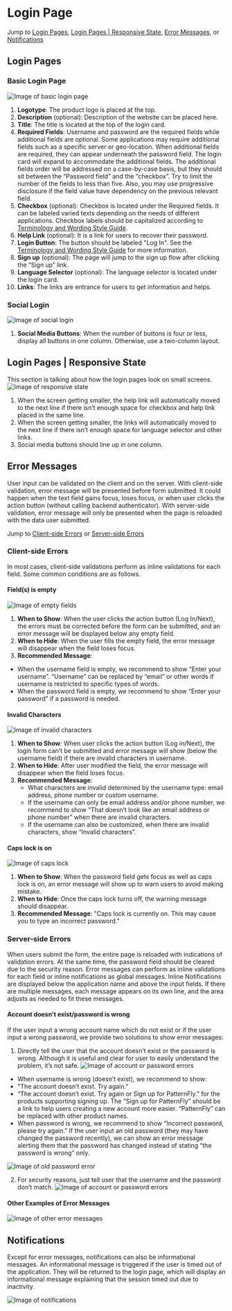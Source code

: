 # Login Page

Jump to [Login Pages](#login-pages), [Login Pages | Responsive State](#responsive-state), [Error Messages](#error-messages), or [Notifications](#notifications)

## Login Pages

### Basic Login Page
![Image of basic login page](img/login-page-1.png)
1. **Logotype**: The product logo is placed at the top.
2. **Description** (optional): Description of the website can be placed here.
3. **Title**: The title is located at the top of the login card.
4. **Required Fields**: Username and password are the required fields while additional fields are optional. Some applications may require additional fields such as a specific server or geo-location. When additional fields are required, they can appear underneath the password field. The login card will expand to accommodate the additional fields.
The additional fields order will be addressed on a case-by-case basis, but they should sit between the “Password field” and the “checkbox”. Try to limit the number of the fields to less than five. Also, you may use progressive disclosure if the field value have dependency on the previous relevant field.
5.  **Checkbox** (optional): Checkbox is located under the Required fields. It can be labeled varied texts depending on the needs of different applications. Checkbox labels should be capitalized according to [Terminology and Wording Style Guide](http://www.patternfly.org/styles/terminology-and-wording/).
6. **Help Link** (optional): It is a link for users to recover their password.
7. **Login Button**: The button should be labeled "Log In". See the [Terminology and Wording Style Guide](http://www.patternfly.org/styles/terminology-and-wording/) for more information.
8. **Sign up** (optional): The page will jump to the sign up flow after clicking the “Sign up” link.
9. **Language Selector** (optional): The language selector is located under the login card.
10. **Links**: The links are entrance for users to get information and helps.

### Social Login
![Image of social login](img/login-page-4.png)
1. **Social Media Buttons**: When the number of buttons is four or less, display all buttons in one column. Otherwise, use a two-column layout.

## Login Pages | Responsive State
This section is talking about how the login pages look on small screens.
![Image of responsive state](img/responsive.png)
1. When the screen getting smaller, the help link will automatically moved to the next line if there isn’t enough space for checkbox and help link placed in the same line.
2. When the screen getting smaller,  the links will automatically moved to the next line if there isn’t enough space for language selector and other links.
3. Social media buttons should line up in one column.

## Error Messages
User input can be validated on the client and on the server. With client-side validation, error message will be presented before form submitted. It could happen when the text field gains focus, loses focus, or when user clicks the action button (without calling backend authenticator). With server-side validation, error message will only be presented when the page is reloaded with the data user submitted.

Jump to [Client-side Errors](#client-side-errors) or [Server-side Errors](#server-side-errors)

### Client-side Errors
In most cases, client-side validations perform as inline validations for each field. Some common conditions are as follows.

#### Field(s) is empty
![Image of empty fields](img/Message-1.png)
1. **When to Show**: When the user clicks the action button (Log In/Next), the errors must be corrected before the form can be submitted, and an error message will be displayed below any empty field.
2. **When to Hide**: When the user fills the empty field, the error message will disappear when the field loses focus.
3. **Recommended Message**:
  - When the username field is empty, we recommend to show “Enter your username”. “Username” can be replaced by “email” or other words if username is restricted to specific types of words.
  - When the password field is empty, we recommend to show “Enter your password” if a password is needed.

#### Invalid Characters
![Image of invalid characters](img/Message-2.png)
1. **When to Show**: When user clicks the action button (Log in/Next), the login form can’t be submitted and error message will show (below the username field) if there are invalid characters in username.
2. **When to Hide**: After user modified the field, the error message will disappear when the field loses focus.
3. **Recommended Message**:
	- What characters are invalid determined by the username type: email address, phone number or custom username.
	- If the username can only be email address and/or phone number, we recommend to show “That doesn’t look like an email address or phone number” when there are invalid characters.
	- If the username can also be customized, when there are invalid characters, show “Invalid characters”.

#### Caps lock is on
![Image of caps lock](img/Message-3.png)
1. **When to Show**: When the password field gets focus as well as caps lock is on, an error message will show up to warn users to avoid making mistake.
2. **When to Hide**: Once the caps lock turns off, the warning message should disappear.
3. **Recommended Message**: "Caps lock is currently on. This may cause you to type an incorrect password."

### Server-side Errors
When users submit the form, the entire page is reloaded with indications of validation errors. At the same time, the password field should be cleared due to the security reason. Error messages can perform as inline validations for each field or inline notifications as global messages. Inline Notifications are displayed below the application name and above the input fields. If there are multiple messages, each message appears on its own line, and the area adjusts as needed to fit these messages.

#### Account doesn’t exist/password is wrong
If the user input a wrong account name which do not exist or if the user input a wrong password, we provide two solutions to show error messages:

1. Directly tell the user that the account doesn’t exist or the password is wrong. Although it is useful and clear for user to easily understand the problem, it’s not safe.
![Image of account or password errors](img/server-1.png)
 - When username is wrong (doesn’t exist), we recommend to show:
  - "The account doesn’t exist. Try again."
  - “The account doesn’t exist. Try again or Sign up for PatternFly.” for the products supporting signing up. The “Sign up for PatternFly” should be a link to help users creating a new account more easier. “PatternFly” can be replaced with other product names.
 - When password is wrong, we recommend to show “Incorrect password, please try again.”
If the user input an old password (they may have changed the password recently), we can show an error message alerting them that the password has changed instead of stating “the password is wrong” only.

 ![Image of old password error](img/Server-3.png)

2. For security reasons, just tell user that the username and the password don’t match.
![Image of account or password errors](img/Server-2.png)

#### Other Examples of Error Messages
![Image of other error messages](img/Server-4.png)

## Notifications
Except for error messages, notifications can also be informational messages. An informational message is triggered if the user is timed out of the application. They will be returned to the login page, which will display an informational message explaining that the session timed out due to inactivity.

![Image of notifications](img/Notification.png)
